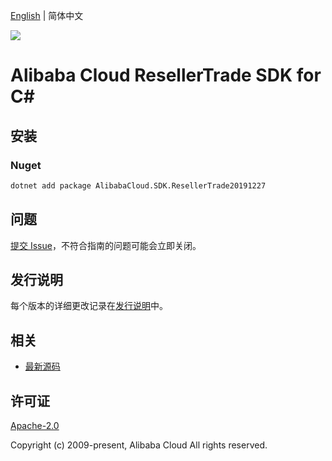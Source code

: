 [English](README.md) | 简体中文

![](https://aliyunsdk-pages.alicdn.com/icons/AlibabaCloud.svg)

# Alibaba Cloud ResellerTrade SDK for C#

## 安装

### Nuget

```bash
dotnet add package AlibabaCloud.SDK.ResellerTrade20191227
```

## 问题

[提交 Issue](https://github.com/aliyun/alibabacloud-csharp-sdk/issues/new)，不符合指南的问题可能会立即关闭。

## 发行说明

每个版本的详细更改记录在[发行说明](./ChangeLog.md)中。

## 相关

* [最新源码](https://github.com/aliyun/alibabacloud-csharp-sdk/)

## 许可证

[Apache-2.0](http://www.apache.org/licenses/LICENSE-2.0)

Copyright (c) 2009-present, Alibaba Cloud All rights reserved.

